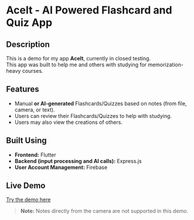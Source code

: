 # AceIt - AI Powered Flashcard and Quiz App

## Description
This is a demo for my app **AceIt**, currently in closed testing.  
This app was built to help me and others with studying for memorization-heavy courses.

## Features
- Manual **or AI-generated** Flashcards/Quizzes based on notes (from file, camera, or text).  
- Users can review their Flashcards/Quizzes to help with studying.  
- Users may also view the creations of others.

## Built Using
- **Frontend:** Flutter  
- **Backend (input processing and AI calls):** Express.js  
- **User Account Management:** Firebase

## Live Demo
[Try the demo here](<Link>)  

> **Note:** Notes directly from the camera are not supported in this demo.
